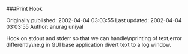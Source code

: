 ###Print Hook

Originally published: 2002-04-04 03:03:55
Last updated: 2002-04-04 03:03:55
Author: anurag uniyal

Hook on stdout and stderr so that we can handle\nprinting of text,error differently\ne.g in GUI base application divert text to a log window.